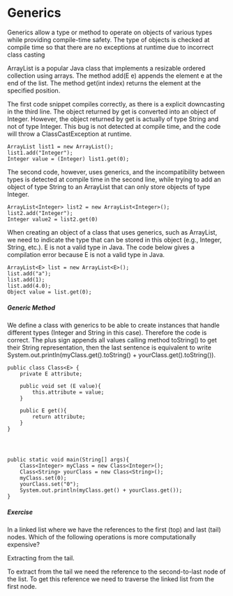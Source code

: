 # Generics


Generics allow a type or method to operate on objects of various types while providing compile-time safety. The type of objects is checked at compile time so that there are no exceptions at runtime due to incorrect class casting 


ArrayList<E> is a popular Java class that implements a resizable ordered collection using arrays. The method add(E e) appends the element e at the end of the list. The method get(int index) returns the element at the specified position.


The first code snippet compiles correctly, as there is a explicit downcasting in the third line. The object returned by get is converted into an object of Integer. However, the object returned by get is actually of type String and not of type Integer. This bug is not detected at compile time, and the code will throw a ClassCastException at runtime. 

```
ArrayList list1 = new ArrayList();
list1.add("Integer");
Integer value = (Integer) list1.get(0);
```

The second code, however, uses generics, and the incompatibility between types is detected at compile time in the second line, while trying to add an object of type String to an ArrayList that can only store objects of type Integer.

```
ArrayList<Integer> list2 = new ArrayList<Integer>();
list2.add("Integer");
Integer value2 = list2.get(0)
```


When creating an object of a class that uses generics, such as ArrayList<E>, we need to indicate the type that can be stored in this object (e.g., Integer, String, etc.). E is not a valid type in Java. The code below gives a compilation error because E is not a valid type in Java.

```
ArrayList<E> list = new ArrayList<E>();
list.add("a");
list.add(1);
list.add(4.0);
Object value = list.get(0);
```


##### Generic Method 

We define a class with generics to be able to create instances that handle different types (Integer and String in this case). Therefore the code is correct. The plus sign appends all values calling method toString() to get their String representation, then the last sentence is equivalent to write System.out.println(myClass.get().toString() + yourClass.get().toString()).

```
public class Class<E> {    
    private E attribute;
    
    public void set (E value){
        this.attribute = value;
    }
    
    public E get(){
        return attribute;
    }
}




public static void main(String[] args){
    Class<Integer> myClass = new Class<Integer>();
    Class<String> yourClass = new Class<String>();
    myClass.set(0);
    yourClass.set("0");
    System.out.println(myClass.get() + yourClass.get());
}
```




##### Exercise

In a linked list where we have the references to the first (top) and last (tail) nodes. Which of the following operations is more computationally expensive?

Extracting from the tail.

To extract from the tail we need the reference to the second-to-last node of the list. To get this reference we need to traverse the linked list from the first node.
 


